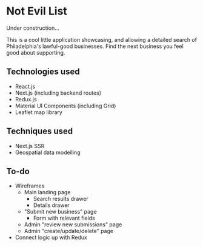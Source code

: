 # Not Evil List

Under construction...

This is a cool little application showcasing, and allowing a detailed search of Philadelphia's lawful-good businesses. Find the next business you feel good about supporting.

## Technologies used

- React.js
- Next.js (including backend routes)
- Redux.js
- Material UI Components (including Grid)
- Leaflet map library

## Techniques used

- Next.js SSR
- Geospatial data modelling

## To-do

- Wireframes
  - Main landing page
    - Search results drawer
    - Details drawer
  - "Submit new business" page
    - Form with relevant fields
  - Admin "review new submissions" page
  - Admin "create/update/delete" page
- Connect logic up with Redux
